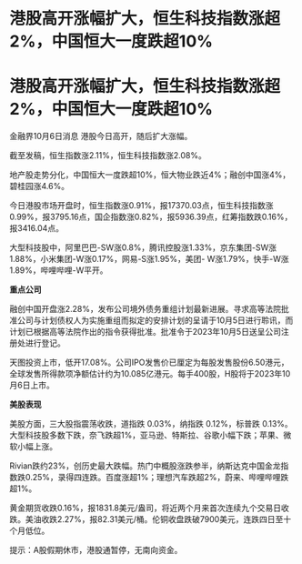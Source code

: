 # 港股高开涨幅扩大，恒生科技指数涨超2%，中国恒大一度跌超10%

# 港股高开涨幅扩大，恒生科技指数涨超2%，中国恒大一度跌超10%

金融界10月6日消息 港股今日高开，随后扩大涨幅。

截至发稿，恒生指数涨2.11%，恒生科技指数涨2.08%。

地产股走势分化，中国恒大一度跌超10%，恒大物业跌近4%；融创中国涨4%，碧桂园涨4.6%。

今日港股市场开盘时，恒生指数涨0.91%，报17370.03点，恒生科技指数涨0.99%，报3795.16点，国企指数涨0.82%，报5936.39点，红筹指数跌0.16%，报3416.04点。

大型科技股中，阿里巴巴-SW涨0.8%，腾讯控股涨1.33%，京东集团-SW涨1.88%，小米集团-W涨0.17%，网易-S涨1.95%，美团-
W涨1.79%，快手-W涨1.89%，哔哩哔哩-W平开。

**重点公司**

融创中国开盘涨2.28%，发布公司境外债务重组计划最新进展。寻求高等法院批准公司与计划债权人为实施重组而拟定的安排计划的呈请于10月5日进行聆讯，而计划已根据高等法院作出的指令获得批准。批准令于2023年10月5日送呈公司注册处进行登记。

天图投资上市，低开17.08%。公司IPO发售价已厘定为每股发售股份6.50港元，全球发售所得款项净额估计约为10.085亿港元。每手400股，H股将于2023年10月6日上市。

**美股表现**

美股方面，三大股指震荡收跌，道指跌 0.03%，纳指跌 0.12%，标普跌
0.13%。大型科技股多数下跌，奈飞跌超1%，亚马逊、特斯拉、谷歌小幅下跌；苹果、微软小幅上涨。

Rivian跌约23%，创历史最大跌幅。热门中概股涨跌参半，纳斯达克中国金龙指数跌0.25%，录得四连跌。百度涨超1%；理想汽车跌超2%，蔚来、哔哩哔哩跌超1%。

黄金期货收跌0.16%，报1831.8美元/盎司，将近两个月来首次连续九个交易日收跌。美油收跌2.27%，报82.31美元/桶。伦铜收盘跌破7900美元，连跌四日至十个月低位。

提示：A股假期休市，港股通暂停，无南向资金。

